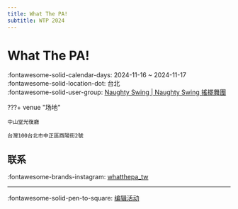 ```yaml
---
title: What The PA!
subtitle: WTP 2024
---
```


# What The PA! 

:fontawesome-solid-calendar-days: 2024-11-16 ~ 2024-11-17  
:fontawesome-solid-location-dot: 台北  
:fontawesome-solid-user-group: [Naughty Swing | Naughty Swing 搖擺舞團](https://swing.kids/zh_TW/naughty-swing)  


???+ venue "场地"

    中山堂光復廳  
      
    台灣100台北市中正區酉陽街2號  

## 联系

:fontawesome-brands-instagram: [whatthepa_tw](http://instagram.com/whatthepa_tw)  

---

:fontawesome-solid-pen-to-square: [编辑活动](https://github.com/swingdance/events/issues/new?assignees=&labels=update+event&projects=&template=03-update_entity.yml&title=Update%20Event%3A%20zh_TW%20%E2%80%A2%20What%20The%20PA%21&region=zh_TW&year=2024&id=what-the-pa&name=What%20The%20PA%21&org_id=naughty-swing)
